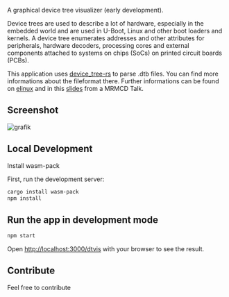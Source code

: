 A graphical device tree visualizer (early development).

Device trees are used to describe a lot of hardware, especially in the embedded world and are used in U-Boot, Linux and other boot loaders and kernels. A device tree enumerates addresses and other attributes for peripherals, hardware decoders, processing cores and external components attached to systems on chips (SoCs) on printed circuit boards (PCBs).

This application uses [device_tree-rs](https://github.com/platform-system-interface/device_tree-rs) to parse .dtb files. You can find more informations about the fileformat there. Further informations can be found on [elinux](https://elinux.org/Device_Tree_Mysteries#kernel_usage) and in this [slides](https://metaspora.org/hack-the-gadget-mrmcd2023.pdf#Outline0.5) from a MRMCD Talk.

## Screenshot

![grafik](https://github.com/m0veax/dtvis/assets/2205193/f15c087a-81d9-4935-9126-4d788e68459b)


## Local Development

Install wasm-pack

First, run the development server:

```bash
cargo install wasm-pack
npm install
```

## Run the app in development mode

```bash
npm start
```

Open [http://localhost:3000/dtvis](http://localhost:3000/dtvis) with your browser to see the result.

## Contribute

Feel free to contribute
